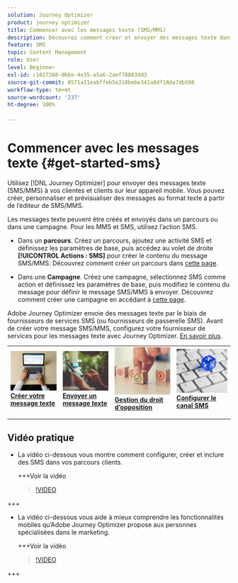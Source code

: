 ```yaml
---
solution: Journey Optimizer
product: journey optimizer
title: Commencer avec les messages texte (SMS/MMS)
description: Découvrez comment créer et envoyer des messages texte dans Journey Optimizer.
feature: SMS
topic: Content Management
role: User
level: Beginner
exl-id: c1027268-0bbe-4e35-a5a6-2aef78083dd3
source-git-commit: 0571a11eabffeb5e318bebe341a8df18da7db598
workflow-type: tm+mt
source-wordcount: '237'
ht-degree: 100%

---
```


# Commencer avec les messages texte {#get-started-sms}

Utilisez [!DNL Journey Optimizer] pour envoyer des messages texte (SMS/MMS) à vos clientes et clients sur leur appareil mobile. Vous pouvez créer, personnaliser et prévisualiser des messages au format texte à partir de l’éditeur de SMS/MMS.

Les messages texte peuvent être créés et envoyés dans un parcours ou dans une campagne. Pour les MMS et SMS, utilisez l’action SMS.

* Dans un **parcours**. Créez un parcours, ajoutez une activité SMS et définissez les paramètres de base, puis accédez au volet de droite **[!UICONTROL Actions : SMS]** pour créer le contenu du message SMS/MMS. Découvrez comment créer un parcours dans [cette page](../building-journeys/journey-gs.md).

* Dans une **Campagne**. Créez une campagne, sélectionnez SMS comme action et définissez les paramètres de base, puis modifiez le contenu du message pour définir le message SMS/MMS à envoyer. Découvrez comment créer une campagne en accédant à [cette page](../campaigns/create-campaign.md#configure).

Adobe Journey Optimizer envoie des messages texte par le biais de fournisseurs de services SMS (ou fournisseurs de passerelle SMS). Avant de créer votre message SMS/MMS, configurez votre fournisseur de services pour les messages texte avec Journey Optimizer. [En savoir plus](sms-configuration.md).

<table style="table-layout:fixed"><tr style="border: 0;">
<td>
<a href="create-sms.md">
<img alt="Prospect" src="../assets/do-not-localize/sms-create.jpeg">
</a>
<div><a href="create-sms.md"><strong>Créer votre message texte</strong>
</div>
<p>
</td>
<td>
<a href="send-sms.md">
<img alt="Peu fréquent" src="../assets/do-not-localize/sms-sending.jpg">
</a>
<div>
<a href="send-sms.md"><strong>Envoyer un message texte</strong></a>
</div>
<p></td>
<td>
<a href="sms-opt-out.md">
<img alt="Validation" src="../assets/do-not-localize/sms-opt-out.jpg">
</a>
<div>
<a href="sms-opt-out.md"><strong>Gestion du droit d’opposition</strong></a>
</div>
<p>
</td>
<td>
<a href="sms-configuration.md">
<img alt="Validation" src="../assets/do-not-localize/sms-config.jpg">
</a>
<div>
<a href="sms-configuration.md"><strong>Configurer le canal SMS</strong></a>
</div>
<p>
</td>
</tr></table>

## Vidéo pratique

* La vidéo ci-dessous vous montre comment configurer, créer et inclure des SMS dans vos parcours clients.

  +++Voir la vidéo

  >[!VIDEO](https://video.tv.adobe.com/v/3420509?learn=on)

+++

* La vidéo ci-dessous vous aide à mieux comprendre les fonctionnalités mobiles qu’Adobe Journey Optimizer propose aux personnes spécialisées dans le marketing.


  +++Voir la vidéo

  >[!VIDEO](https://video.tv.adobe.com/v/3426021?quality=12&learn=on)

+++
